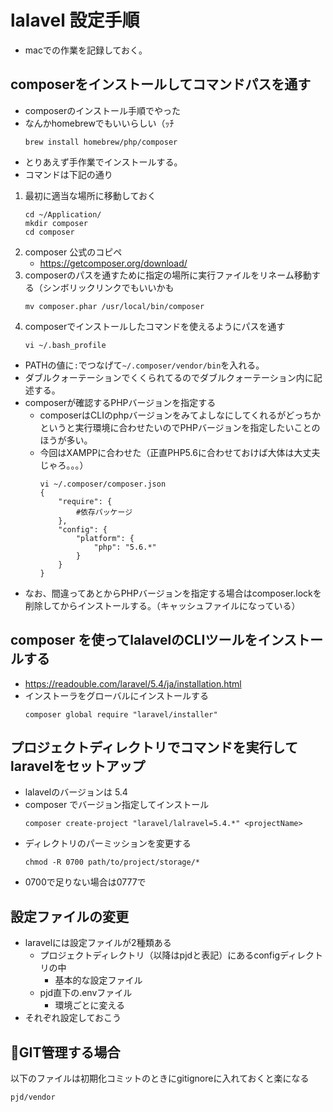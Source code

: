 # lalavel 設定手順

* macでの作業を記録しておく。

## composerをインストールしてコマンドパスを通す

* composerのインストール手順でやった
* なんかhomebrewでもいいらしい（ｯﾁ
    ```shell
    brew install homebrew/php/composer
    ```
* とりあえず手作業でインストールする。
* コマンドは下記の通り

1. 最初に適当な場所に移動しておく
    ```shell
    cd ~/Application/
    mkdir composer
    cd composer
    ```
1. composer 公式のコピペ
    * <https://getcomposer.org/download/>
1. composerのパスを通すために指定の場所に実行ファイルをリネーム移動する（シンボリックリンクでもいいかも
    ```shell
    mv composer.phar /usr/local/bin/composer
    ```
1. composerでインストールしたコマンドを使えるようにパスを通す
    ```shell
    vi ~/.bash_profile
    ```
* PATHの値に`:`でつなげて`~/.composer/vendor/bin`を入れる。
* ダブルクォーテーションでくくられてるのでダブルクォーテーション内に記述する。
* composerが確認するPHPバージョンを指定する
  * composerはCLIのphpバージョンをみてよしなにしてくれるがどっちかというと実行環境に合わせたいのでPHPバージョンを指定したいことのほうが多い。
  * 今回はXAMPPに合わせた（正直PHP5.6に合わせておけば大体は大丈夫じゃろ。。。）
    ```shell
    vi ~/.composer/composer.json
    {
        "require": {
            #依存パッケージ
        },
        "config": {
            "platform": {
                "php": "5.6.*"
            }
        }
    }
    ```
* なお、間違ってあとからPHPバージョンを指定する場合はcomposer.lockを削除してからインストールする。（キャッシュファイルになっている）

## composer を使ってlalavelのCLIツールをインストールする

* <https://readouble.com/laravel/5.4/ja/installation.html>
* インストーラをグローバルにインストールする
    ```shell
    composer global require "laravel/installer"
    ```

## プロジェクトディレクトリでコマンドを実行してlaravelをセットアップ

* lalavelのバージョンは 5.4
* composer でバージョン指定してインストール
    ```shell
    composer create-project "laravel/lalravel=5.4.*" <projectName>
    ```
* ディレクトリのパーミッションを変更する
    ```shell
    chmod -R 0700 path/to/project/storage/*
    ```
* 0700で足りない場合は0777で

## 設定ファイルの変更

* laravelには設定ファイルが2種類ある
  * プロジェクトディレクトリ（以降はpjdと表記）にあるconfigディレクトリの中
    * 基本的な設定ファイル
  * pjd直下の.envファイル
    * 環境ごとに変える
* それぞれ設定しておこう

## GIT管理する場合

以下のファイルは初期化コミットのときにgitignoreに入れておくと楽になる

```shell
pjd/vendor
```
